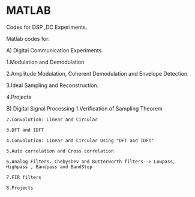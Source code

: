 # MATLAB
Codes for DSP ,DC Experiments.

Matlab codes for:

A) Digital Communication Experiments.

  1.Modulation and Demodulation
	
  2.Amplitude Modulation, Coherent Demodulation and Envelope Detection.
	
  3.Ideal Sampling and Reconstruction.
	
  4.Projects
	
 B) Digital Signal Processing
 	1.Verification of Sampling Theorem
	
	2.Convolution: Linear and Circular
	
	3.DFT and IDFT
	
	4.Convolution: Linear and Circular Using "DFT and IDFT"
	
	5.Auto correlation and Cross correlation
	
	6.Analog Filters. Chebyshev and Butterworth filters--> Lowpass, Highpass , Bandpass and BandStop
	
	7.FIR filters
	
	8.Projects
